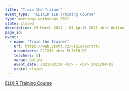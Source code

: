 ```yaml
---
title: "Train the Trainer"
event_type:  "ELIXIR IIB Training Course"
type: meetings_workshops_2021
state: closed
description: 29 March 2021 - 01 April 2021 <br> Online
page_id: 
event:
  - name: "Train the Trainer"
    url: https://web.vscht.cz/~spiwokv/trt/
    organisers: ELIXIR <br> ELIXIR-BE
    teachers: []
    venue: Online
    event_date: 2021/03/29 <br> - <br> 2021/04/01
    state: closed
---
```


[ELIXIR Training Course](https://web.vscht.cz/~spiwokv/trt/)


<br>